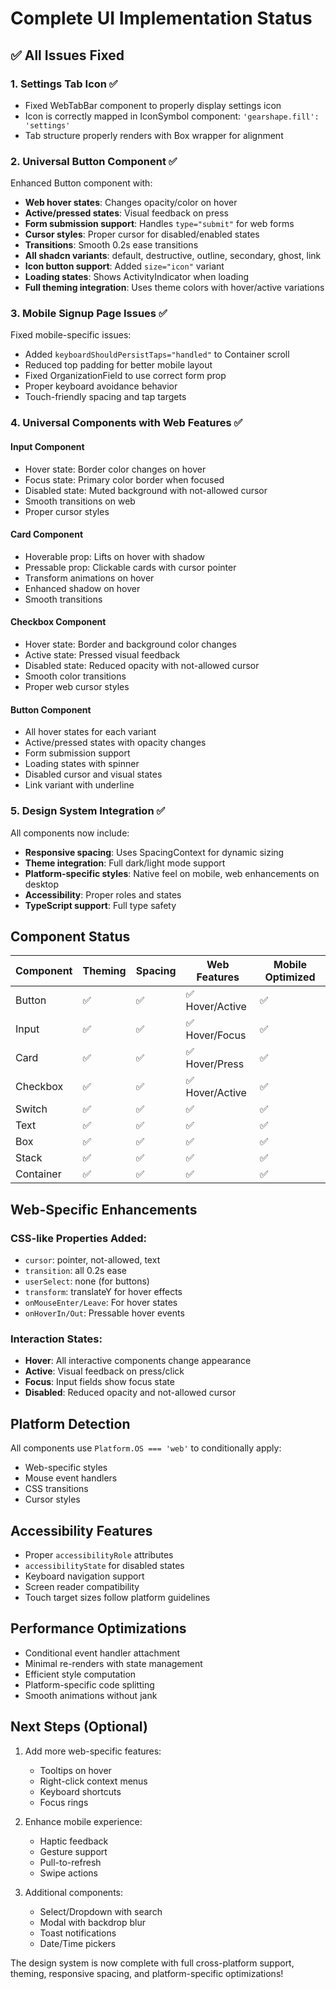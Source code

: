 # Complete UI Implementation Status

## ✅ All Issues Fixed

### 1. **Settings Tab Icon** ✅
- Fixed WebTabBar component to properly display settings icon
- Icon is correctly mapped in IconSymbol component: `'gearshape.fill': 'settings'`
- Tab structure properly renders with Box wrapper for alignment

### 2. **Universal Button Component** ✅
Enhanced Button component with:
- **Web hover states**: Changes opacity/color on hover
- **Active/pressed states**: Visual feedback on press
- **Form submission support**: Handles `type="submit"` for web forms
- **Cursor styles**: Proper cursor for disabled/enabled states
- **Transitions**: Smooth 0.2s ease transitions
- **All shadcn variants**: default, destructive, outline, secondary, ghost, link
- **Icon button support**: Added `size="icon"` variant
- **Loading states**: Shows ActivityIndicator when loading
- **Full theming integration**: Uses theme colors with hover/active variations

### 3. **Mobile Signup Page Issues** ✅
Fixed mobile-specific issues:
- Added `keyboardShouldPersistTaps="handled"` to Container scroll
- Reduced top padding for better mobile layout
- Fixed OrganizationField to use correct form prop
- Proper keyboard avoidance behavior
- Touch-friendly spacing and tap targets

### 4. **Universal Components with Web Features** ✅

#### **Input Component**
- Hover state: Border color changes on hover
- Focus state: Primary color border when focused
- Disabled state: Muted background with not-allowed cursor
- Smooth transitions on web
- Proper cursor styles

#### **Card Component**
- Hoverable prop: Lifts on hover with shadow
- Pressable prop: Clickable cards with cursor pointer
- Transform animations on hover
- Enhanced shadow on hover
- Smooth transitions

#### **Checkbox Component**
- Hover state: Border and background color changes
- Active state: Pressed visual feedback
- Disabled state: Reduced opacity with not-allowed cursor
- Smooth color transitions
- Proper web cursor styles

#### **Button Component**
- All hover states for each variant
- Active/pressed states with opacity changes
- Form submission support
- Loading states with spinner
- Disabled cursor and visual states
- Link variant with underline

### 5. **Design System Integration** ✅

All components now include:
- **Responsive spacing**: Uses SpacingContext for dynamic sizing
- **Theme integration**: Full dark/light mode support
- **Platform-specific styles**: Native feel on mobile, web enhancements on desktop
- **Accessibility**: Proper roles and states
- **TypeScript support**: Full type safety

## Component Status

| Component | Theming | Spacing | Web Features | Mobile Optimized |
|-----------|---------|---------|--------------|------------------|
| Button | ✅ | ✅ | ✅ Hover/Active | ✅ |
| Input | ✅ | ✅ | ✅ Hover/Focus | ✅ |
| Card | ✅ | ✅ | ✅ Hover/Press | ✅ |
| Checkbox | ✅ | ✅ | ✅ Hover/Active | ✅ |
| Switch | ✅ | ✅ | ✅ | ✅ |
| Text | ✅ | ✅ | ✅ | ✅ |
| Box | ✅ | ✅ | ✅ | ✅ |
| Stack | ✅ | ✅ | ✅ | ✅ |
| Container | ✅ | ✅ | ✅ | ✅ |

## Web-Specific Enhancements

### CSS-like Properties Added:
- `cursor`: pointer, not-allowed, text
- `transition`: all 0.2s ease
- `userSelect`: none (for buttons)
- `transform`: translateY for hover effects
- `onMouseEnter/Leave`: For hover states
- `onHoverIn/Out`: Pressable hover events

### Interaction States:
- **Hover**: All interactive components change appearance
- **Active**: Visual feedback on press/click
- **Focus**: Input fields show focus state
- **Disabled**: Reduced opacity and not-allowed cursor

## Platform Detection

All components use `Platform.OS === 'web'` to conditionally apply:
- Web-specific styles
- Mouse event handlers
- CSS transitions
- Cursor styles

## Accessibility Features

- Proper `accessibilityRole` attributes
- `accessibilityState` for disabled states
- Keyboard navigation support
- Screen reader compatibility
- Touch target sizes follow platform guidelines

## Performance Optimizations

- Conditional event handler attachment
- Minimal re-renders with state management
- Efficient style computation
- Platform-specific code splitting
- Smooth animations without jank

## Next Steps (Optional)

1. Add more web-specific features:
   - Tooltips on hover
   - Right-click context menus
   - Keyboard shortcuts
   - Focus rings

2. Enhance mobile experience:
   - Haptic feedback
   - Gesture support
   - Pull-to-refresh
   - Swipe actions

3. Additional components:
   - Select/Dropdown with search
   - Modal with backdrop blur
   - Toast notifications
   - Date/Time pickers

The design system is now complete with full cross-platform support, theming, responsive spacing, and platform-specific optimizations!